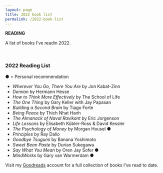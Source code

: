 ```yaml
---
layout: page
title: 2022 book list
permalink: /2022-book-list
---
```


<b>READING</b>

A list of books I’ve readin 2022. 

<br />

### 2022 Reading List

● = Personal recommendation

-   _Wherever You Go, There You Are_ by Jon Kabat-Zinn
-   _Demian_ by Hermann Hesse
-   _How to Think More Effectively_ by The School of Life
- *The One Thing* by Gary Keller with Jay Papasan
- *Building a Second Brain* by Tiago Forte
- *Being Peace* by Thich Nhat Hanh
- *The Almanack of Naval Ravikant* by Eric Jorgenson
- *Life Lessons* by Elisabeth Kübler-Ross & David Kessler
- *The Psychology of Money* by Morgan Housel ●
- *Principles* by Ray Dalio
- *Goodbye Tsugumi* by Banana Yoshimoto
- *Sweet Bean Paste* by Durian Sukegawa
- *Say What You Mean* by Oren Jay Sofer ●
- *MindWorks* by Gary van Warmerdam ●

Visit my <a href="https://www.goodreads.com/user/show/24607110-may">Goodreads</a> account for a full collection of books I’ve read to date.

<style>
  .wrapper {
    max-width: 58em;
  }
</style>